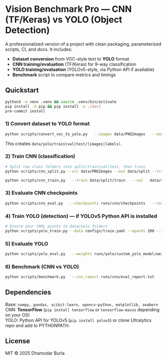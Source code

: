 # Vision Benchmark Pro — CNN (TF/Keras) vs YOLO (Object Detection)

A professionalized version of a project with clean packaging, parameterized scripts, CI, and docs.
It includes:
- **Dataset conversion** from VOC-style text to **YOLO** format
- **CNN training/evaluation** (TF/Keras) for 9-way classification
- **YOLO training/evaluation** (YOLOv5-style, via Python API if available)
- **Benchmark** script to compare metrics and timings


## Quickstart
```bash
python3 -m venv .venv && source .venv/bin/activate
pip install -U pip && pip install -e .[dev]
pre-commit install
```

### 1) Convert dataset to YOLO format
```bash
python scripts/convert_voc_to_yolo.py   --images data/PNGImages   --annos  data/Annotations   --out    data/yolo    --imgw 640 --imgh 480
```
This creates `data/yolo/train|val|test/(images|labels)`.

### 2) Train CNN (classification)
```bash
# Split raw class folders into split/train|val|test, then train
python scripts/cnn_split.py --src data/PNGImages --out data/split --train 0.7 --val 0.15 --test 0.15

python scripts/cnn_train.py   --train data/split/train   --val   data/split/val     --epochs 200 --batch 32 --img 128 --ckpt runs/cnn/checkpoints
```

### 3) Evaluate CNN checkpoints
```bash
python scripts/cnn_eval.py   --checkpoints runs/cnn/checkpoints   --test data/split/test   --img 128   --report runs/cnn/eval_report.txt
```

### 4) Train YOLO (detection) — if YOLOv5 Python API is installed
```bash
# Ensure your YAML points to data/yolo folders
python scripts/yolo_train.py --data configs/train.yaml --epochs 200 --img 128 --batch 8 --name custom_yolo_model
```

### 5) Evaluate YOLO
```bash
python scripts/yolo_eval.py   --weights runs/yolo/custom_yolo_model/weights/best.pt   --images  data/yolo/test/images   --labels  data/yolo/test/labels   --img 128   --out runs/yolo/predictions
```

### 6) Benchmark (CNN vs YOLO)
```bash
python scripts/benchmark.py   --cnn_report runs/cnn/eval_report.txt   --yolo_report runs/yolo/metrics.json
```

## Dependencies
Base: `numpy, pandas, scikit-learn, opencv-python, matplotlib, seaborn`  
CNN: **TensorFlow** (`pip install tensorflow` or `tensorflow-macos` depending on your OS)  
YOLO: Python API for YOLOv5 (`pip install yolov5`) or clone Ultralytics repo and add to PYTHONPATH.

## License
MIT © 2025 Dhamodar Burla
